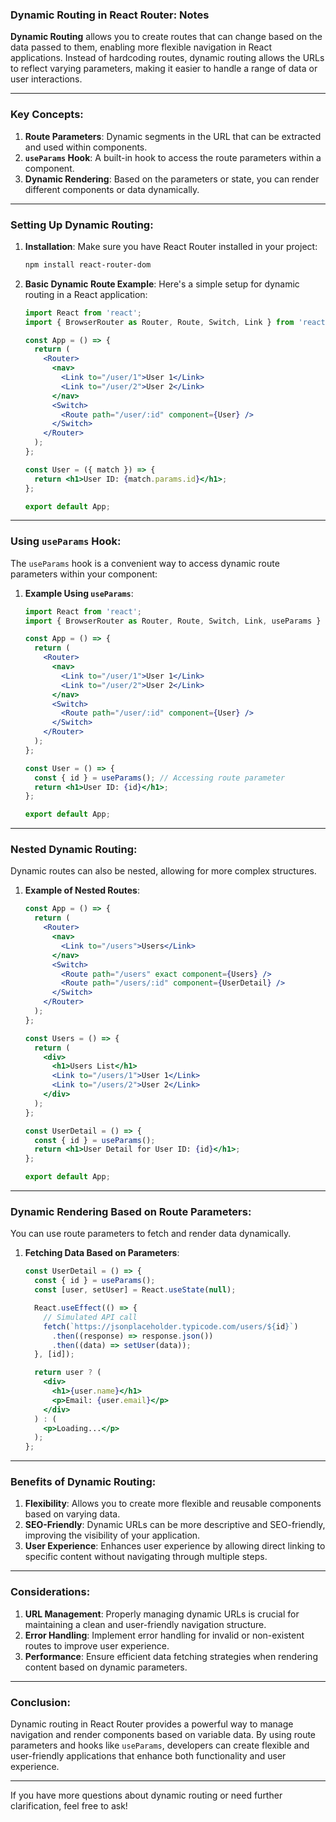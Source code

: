 ### **Dynamic Routing in React Router**: Notes

**Dynamic Routing** allows you to create routes that can change based on the data passed to them, enabling more flexible navigation in React applications. Instead of hardcoding routes, dynamic routing allows the URLs to reflect varying parameters, making it easier to handle a range of data or user interactions.

---

### **Key Concepts**:

1. **Route Parameters**: Dynamic segments in the URL that can be extracted and used within components.
2. **`useParams` Hook**: A built-in hook to access the route parameters within a component.
3. **Dynamic Rendering**: Based on the parameters or state, you can render different components or data dynamically.

---

### **Setting Up Dynamic Routing**:

1. **Installation**:
   Make sure you have React Router installed in your project:
   ```bash
   npm install react-router-dom
   ```

2. **Basic Dynamic Route Example**:
   Here's a simple setup for dynamic routing in a React application:

   ```jsx
   import React from 'react';
   import { BrowserRouter as Router, Route, Switch, Link } from 'react-router-dom';

   const App = () => {
     return (
       <Router>
         <nav>
           <Link to="/user/1">User 1</Link>
           <Link to="/user/2">User 2</Link>
         </nav>
         <Switch>
           <Route path="/user/:id" component={User} />
         </Switch>
       </Router>
     );
   };

   const User = ({ match }) => {
     return <h1>User ID: {match.params.id}</h1>;
   };

   export default App;
   ```

---

### **Using `useParams` Hook**:

The `useParams` hook is a convenient way to access dynamic route parameters within your component:

1. **Example Using `useParams`**:
   ```jsx
   import React from 'react';
   import { BrowserRouter as Router, Route, Switch, Link, useParams } from 'react-router-dom';

   const App = () => {
     return (
       <Router>
         <nav>
           <Link to="/user/1">User 1</Link>
           <Link to="/user/2">User 2</Link>
         </nav>
         <Switch>
           <Route path="/user/:id" component={User} />
         </Switch>
       </Router>
     );
   };

   const User = () => {
     const { id } = useParams(); // Accessing route parameter
     return <h1>User ID: {id}</h1>;
   };

   export default App;
   ```

---

### **Nested Dynamic Routing**:

Dynamic routes can also be nested, allowing for more complex structures.

1. **Example of Nested Routes**:
   ```jsx
   const App = () => {
     return (
       <Router>
         <nav>
           <Link to="/users">Users</Link>
         </nav>
         <Switch>
           <Route path="/users" exact component={Users} />
           <Route path="/users/:id" component={UserDetail} />
         </Switch>
       </Router>
     );
   };

   const Users = () => {
     return (
       <div>
         <h1>Users List</h1>
         <Link to="/users/1">User 1</Link>
         <Link to="/users/2">User 2</Link>
       </div>
     );
   };

   const UserDetail = () => {
     const { id } = useParams();
     return <h1>User Detail for User ID: {id}</h1>;
   };

   export default App;
   ```

---

### **Dynamic Rendering Based on Route Parameters**:

You can use route parameters to fetch and render data dynamically.

1. **Fetching Data Based on Parameters**:
   ```jsx
   const UserDetail = () => {
     const { id } = useParams();
     const [user, setUser] = React.useState(null);

     React.useEffect(() => {
       // Simulated API call
       fetch(`https://jsonplaceholder.typicode.com/users/${id}`)
         .then((response) => response.json())
         .then((data) => setUser(data));
     }, [id]);

     return user ? (
       <div>
         <h1>{user.name}</h1>
         <p>Email: {user.email}</p>
       </div>
     ) : (
       <p>Loading...</p>
     );
   };
   ```

---

### **Benefits of Dynamic Routing**:

1. **Flexibility**: Allows you to create more flexible and reusable components based on varying data.
2. **SEO-Friendly**: Dynamic URLs can be more descriptive and SEO-friendly, improving the visibility of your application.
3. **User Experience**: Enhances user experience by allowing direct linking to specific content without navigating through multiple steps.

---

### **Considerations**:

1. **URL Management**: Properly managing dynamic URLs is crucial for maintaining a clean and user-friendly navigation structure.
2. **Error Handling**: Implement error handling for invalid or non-existent routes to improve user experience.
3. **Performance**: Ensure efficient data fetching strategies when rendering content based on dynamic parameters.

---

### **Conclusion**:
Dynamic routing in React Router provides a powerful way to manage navigation and render components based on variable data. By using route parameters and hooks like `useParams`, developers can create flexible and user-friendly applications that enhance both functionality and user experience.

---

If you have more questions about dynamic routing or need further clarification, feel free to ask!